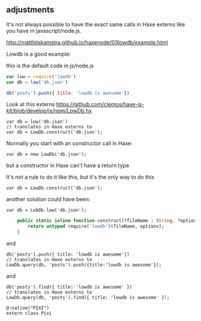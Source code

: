 

## adjustments



It's not always possible to have the exact same calls in Haxe externs like you have in javascript/node.js.

<http://matthijskamstra.github.io/haxenode/03lowdb/example.html>

Lowdb is a good example:


this is the default code in js/node.js


```js
var low = require('lowdb')
var db = low('db.json')

db('posts').push({ title: 'lowdb is awesome'})

```


Look at this externs <https://github.com/clemos/haxe-js-kit/blob/develop/js/npm/LowDb.hx>

```
var db = low('db.json')
// translates in Haxe externs to
var db = LowDb.construct('db.json');
```



Normally you start with an constructor call in Haxe:

```
var db = new LowDb('db.json');
```

but a constructor in Haxe can't have a return type

It's not a rule to do it like this, but it's the only way to do this

```
var db = LowDb.construct('db.json');
```

another solution could have been:

```
var db = LobDb.low('db.json');
```


```haxe
	public static inline function construct(?fileName : String, ?options : {?autosave: Bool, ?async: Bool}) : LowDb {
		return untyped require('lowdb')(fileName, options);
	}
```



and

```
db('posts').push({ title: 'lowdb is awesome'})
// translates in Haxe externs to
LowDb.query(db, 'posts').push({title:'lowdb is awesome'});
```

and

```
db('posts').find({ title: 'lowdb is awesome' })
// translates in Haxe externs to
LowDb.query(db, 'posts').find({ title: 'lowdb is awesome' });
```




```
@:native("PIXI")
extern class Pixi
```


